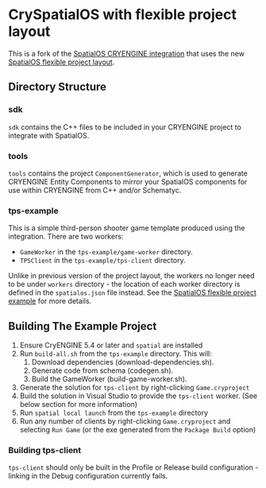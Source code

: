 # CrySpatialOS with flexible project layout
This is a fork of the
[SpatialOS CRYENGINE integration](https://github.com/Automaton/cry-spatialos)
that uses the new
[SpatialOS flexible project layout](https://github.com/spatialos/FlexibleProjectExample).

## Directory Structure

### sdk
`sdk` contains the C++ files to be included in your CRYENGINE project to
integrate with SpatialOS.

### tools
`tools` contains the project `ComponentGenerator`, which is used to generate
CRYENGINE Entity Components to mirror your SpatialOS components for use
within CRYENGINE from C++ and/or Schematyc.

### tps-example
This is a simple third-person shooter game template produced using the integration.
There are two workers:
* `GameWorker` in the `tps-example/game-worker` directory.
* `TPSClient` in the `tps-example/tps-client` directory.

Unlike in previous version of the project layout, the workers no longer
need to be under `workers` directory - the location of each worker
directory is defined in the `spatialos.json` file instead. See the
[SpatialOS flexible project example](https://github.com/spatialos/FlexibleProjectExample)
for more details.

## Building The Example Project

1. Ensure CryENGINE 5.4 or later and `spatial` are installed
2. Run `build-all.sh` from the `tps-example` directory. This will:
    1. Download dependencies (download-dependencies.sh).
    2. Generate code from schema (codegen.sh).
    3. Build the GameWorker (build-game-worker.sh).
3. Generate the solution for `tps-client` by right-clicking `Game.cryproject`
4. Build the solution in Visual Studio to provide the `tps-client` worker.
(See below section for more information)
5. Run `spatial local launch` from the `tps-example` directory
6. Run any number of clients by right-clicking `Game.cryproject` and
selecting `Run Game` (or the exe generated from the `Package Build` option)

### Building tps-client
`tps-client` should only be built in the Profile or Release build
configuration - linking in the Debug configuration currently fails.
